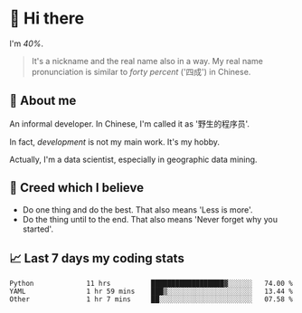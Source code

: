 # 👋 Hi there

I'm *40%*.

> It's a nickname and the real name also in a way.
> My real name pronunciation is similar to *forty percent* ('四成') in Chinese.

## :speech_balloon: About me

An informal developer. In Chinese, I'm called it as '野生的程序员'.

In fact, _development_ is not my main work. It's my hobby.

Actually, I'm a data scientist, especially in geographic data mining.

## :see_no_evil: Creed which I believe

- Do one thing and do the best. That also means 'Less is more'.
- Do the thing until to the end. That also means 'Never forget why you started'.

## :chart_with_upwards_trend: Last 7 days my coding stats

<!--START_SECTION:waka-->

```text
Python             11 hrs          ██████████████████▓░░░░░░   74.00 %
YAML               1 hr 59 mins    ███▒░░░░░░░░░░░░░░░░░░░░░   13.44 %
Other              1 hr 7 mins     ██░░░░░░░░░░░░░░░░░░░░░░░   07.58 %
```

<!--END_SECTION:waka-->
